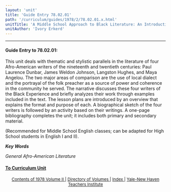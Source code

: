 ```yaml
---
layout: 'unit'
title: 'Guide Entry 78.02.01'
path: '/curriculum/guides/1978/2/78.02.01.x.html'
unitTitle: 'A Middle School Approach to Black Literature: An Introduction to Dunbar, Johnson, Hughes, and Angelou'
unitAuthor: 'Ivory Erkerd'
---
```


<body>
 <p>
 </p>
 <hr/>
 <h4>
  Guide Entry to 78.02.01:
 </h4>
 This unit deals with thematic and stylistic parallels in the literature of four Afro-American writers of the nineteenth and twentieth centuries: Paul Laurence Dunbar, James Weldon Johnson, Langston Hughes, and Maya Angelou.  The two major areas of comparison are the use of local dialect and the portrayal of the folk preacher as a source of power and coherence in the community he served.  The narrative discusses these four writers of the Black Experience and briefly analyzes their work through examples included in the text. The lesson plans are introduced by an overview that explains the format and purpose of each.  A biographical sketch of the four writers is followed by an activity based on their writings.  A one-page bibliography completes the unit; it includes both primary and secondary material.
 <p>
  (Recommended for Middle School English classes; can be adapted for High School students in English I and II).
 </p>
 <p>
 </p>
 <p>
  <b>
   <i>
    Key Words
   </i>
  </b>
  <br/>
 </p>
 <p>
  <i>
   General Afro-American Literature
  </i>
 </p>
 <p>
 </p>
 <p>
 </p>
 <h4>
  <a href="../../../units/1978/2/78.02.01.x.html">
   To Curriculum Unit
  </a>
 </h4>
 <center>
  <font size="-1">
   <a href="../../../units/1978/2/">
    Contents of 1978 Volume II
   </a>
   |
   <a href="../../../units/">
    Directory of Volumes
   </a>
   |
   <a href="../../../indexes/">
    Index
   </a>
   |
   <a href="../../../../">
    Yale-New Haven Teachers Institute
   </a>
  </font>
 </center>
</body>
